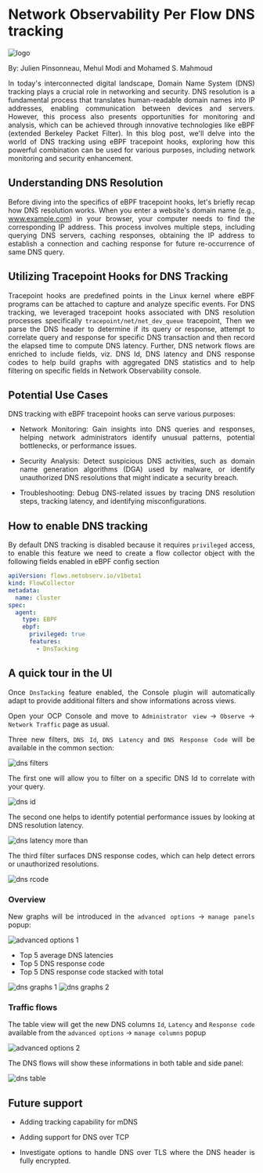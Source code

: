 # Network Observability Per Flow DNS tracking

![logo](./images/dns_tracking_logo.png)

By: Julien Pinsonneau, Mehul Modi and Mohamed S. Mahmoud
<style>body {text-align: justify}</style>

In today's interconnected digital landscape, Domain Name System (DNS) tracking
plays a crucial role in networking and security.
DNS resolution is a fundamental process that translates human-readable domain
names into IP addresses, enabling communication between devices and servers.
However, this process also presents opportunities for monitoring and analysis,
which can be achieved through innovative technologies like
eBPF (extended Berkeley Packet Filter).
In this blog post, we'll delve into the world of DNS tracking using eBPF
tracepoint hooks, exploring how this powerful combination can be used for
various purposes, including network monitoring and security enhancement.

## Understanding DNS Resolution

Before diving into the specifics of eBPF tracepoint hooks, let's briefly
recap how DNS resolution works.
When you enter a website's domain name (e.g., www.example.com) in your
browser, your computer needs to find the corresponding IP address.
This process involves multiple steps, including querying DNS servers,
caching responses, obtaining the IP address to establish a connection
and caching response for future re-occurrence of same DNS query.

## Utilizing Tracepoint Hooks for DNS Tracking

Tracepoint hooks are predefined points in the Linux kernel where eBPF
programs can be attached to capture and analyze specific events.
For DNS tracking, we leveraged tracepoint hooks associated with DNS
resolution processes specifically `tracepoint/net/net_dev_queue` tracepoint,
Then we parse the DNS header to determine if its query or response, attempt
to correlate query and response for specific DNS transaction and then record the
elapsed time to compute DNS latency. Further, DNS network flows are enriched
to include fields, viz. DNS Id, DNS latency and DNS response codes to help
build graphs with aggregated DNS statistics and to help filtering on specific
fields in Network Observability console.

## Potential Use Cases

DNS tracking with eBPF tracepoint hooks can serve various purposes:

- Network Monitoring: Gain insights into DNS queries and responses,
helping network administrators identify unusual patterns,
potential bottlenecks, or performance issues.

- Security Analysis: Detect suspicious DNS activities, such as domain
name generation algorithms (DGA) used by malware,
or identify unauthorized DNS resolutions that might indicate a security breach.

- Troubleshooting: Debug DNS-related issues by tracing DNS resolution steps,
tracking latency, and identifying misconfigurations.

## How to enable DNS tracking

By default DNS tracking is disabled because it requires
`privileged` access, to enable this feature we need to create a flow
collector object with the following fields enabled in eBPF config
section

```yaml
apiVersion: flows.netobserv.io/v1beta1
kind: FlowCollector
metadata:
  name: cluster
spec:
  agent:
    type: EBPF
    ebpf:
      privileged: true
      features:
        - DnsTacking
```

## A quick tour in the UI

Once `DnsTacking` feature enabled, the Console plugin will automatically
adapt to provide additional filters and show informations across views.

Open your OCP Console and move to
`Administrator view` -> `Observe` -> `Network Traffic` page as usual.

Three new filters, `DNS Id`, `DNS Latency` and `DNS Response Code` will be available
in the common section:

![dns filters](./images/dns_filters.png)

The first one will allow you to filter on a specific DNS Id to correlate
with your query.

![dns id](./images/dns_id.png)

The second one helps to identify potential performance issues by looking at DNS
resolution latency.

![dns latency more than](./images/dns_latency_more_than.png)

The third filter surfaces DNS response codes, which can help detect errors or
unauthorized resolutions.

![dns rcode](./images/dns_response_code.png)

### Overview

New graphs will be introduced in the `advanced options` -> `manage panels` popup:

![advanced options 1](./images/advanced_options1.png)

- Top 5 average DNS latencies
- Top 5 DNS response code
- Top 5 DNS response code stacked with total

![dns graphs 1](./images/dns_graphs1.png)
![dns graphs 2](./images/dns_graphs2.png)

### Traffic flows

The table view will get the new DNS columns `Id`, `Latency` and
`Response code` available from the `advanced options` -> `manage columns` popup

![advanced options 2](./images/advanced_options2.png)

The DNS flows will show these informations in both table and side panel:

![dns table](./images/dns_table.png)

## Future support

- Adding tracking capability for mDNS

- Adding support for DNS over TCP

- Investigate options to handle DNS over TLS where the DNS header is fully encrypted.
